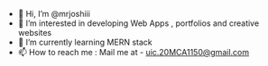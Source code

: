 - 👋 Hi, I’m @mrjoshiii
- 👀 I’m interested in developing Web Apps , portfolios and creative websites
- 🌱 I’m currently learning MERN stack
- 📫 How to reach me : Mail me at - uic.20MCA1150@gmail.com

<!---
mrjoshiii/mrjoshiii is a ✨ special ✨ repository because its `README.md` (this file) appears on your GitHub profile.
You can click the Preview link to take a look at your changes.
--->
